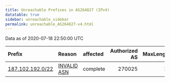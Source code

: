 ```yaml
---
title: Unreachable Prefixes in AS264827 (IPv4)
datatable: true
sidebar: unreachable_sidebar
permalink: unreachable_AS264827-v4.html
---
```


Data as of 2020-07-18 22:50:00 UTC


<div class="datatable-begin"></div>

| Prefix                                                     | Reason                                                                                                   | affected   |   Authorized AS |   MaxLength | Anchor                                         |   unreachable /24s |
|:-----------------------------------------------------------|:---------------------------------------------------------------------------------------------------------|:-----------|----------------:|------------:|:-----------------------------------------------|-------------------:|
| [187.102.192.0/22](https://stat.ripe.net/187.102.192.0/22) | [INVALID ASN](https://rpki-validator.ripe.net/announcement-preview?asn=AS264827&prefix=187.102.192.0/22) | complete   |          270025 |          24 | [LACNIC](unreachable_LACNIC_RPKI_Root-v4.html) |                  4 |

<div class="datatable-end"></div>